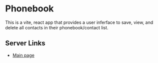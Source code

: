 # Phonebook

This is a vite, react app that provides a user inferface to save, view, and delete all contacts in their phonebook/contact list. 

## Server Links

- [Main page](https://part3-client-mat.netlify.app/)
